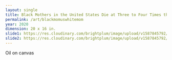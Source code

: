```yaml
---
layout: single
title: Black Mothers in the United States Die at Three to Four Times the Rate of White Mothers
permalink: /art/blackmomuswhitemom
year: 2020
dimension: 20 x 16 in.
slide1: https://res.cloudinary.com/brightplum/image/upload/v1587845792/ashleyjan/2020/blackmothers.jpg
slide2: https://res.cloudinary.com/brightplum/image/upload/v1587845792/ashleyjan/2020/blackmothers.jpg
---
```


Oil on canvas
